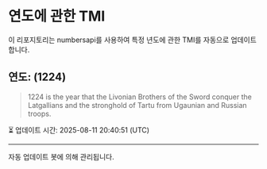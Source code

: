 
# 연도에 관한 TMI

이 리포지토리는 numbersapi를 사용하여 특정 년도에 관한 TMI를 자동으로 업데이트합니다.

## 연도: (1224)
> 1224 is the year that the Livonian Brothers of the Sword conquer the Latgallians and the stronghold of Tartu from Ugaunian and Russian troops.

⏳ 업데이트 시간: 2025-08-11 20:40:51 (UTC)

---
자동 업데이트 봇에 의해 관리됩니다.

